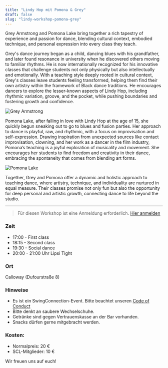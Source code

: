 ```yaml
---
title: "Lindy Hop mit Pomona & Grey"
draft: false
slug: "lindy-workshop-pomona-grey"
---
```


Grey Armstrong and Pomona Lake bring together a rich tapestry of experience and passion for dance, blending cultural context, embodied technique, and personal expression into every class they teach.

Grey's dance journey began as a child, dancing blues with his grandfather, and later found resonance in university when he discovered others moving to familiar rhythms. He is now internationally recognized for his innovative classes that challenge students not only physically but also intellectually and emotionally. With a teaching style deeply rooted in cultural context, Grey's classes leave students feeling transformed, helping them find their own artistry within the framework of Black dance traditions. He encourages dancers to explore the lesser-known aspects of Lindy Hop, including rhythmic variation, groove, and the pocket, while pushing boundaries and fostering growth and confidence.

![Grey Armstrong](../grey.jpg)

Pomona Lake, after falling in love with Lindy Hop at the age of 15, she quickly begun sneaking out to go to blues and fusion parties. Her approach to dance is playful, raw, and rhythmic, with a focus on improvisation and self-expression. Drawing inspiration from unexpected sources like contact improvisation, clowning, and her work as a dancer in the film industry, Pomona’s teaching is a joyful exploration of musicality and movement. She encourages her students to find freedom and creativity in their dance, embracing the spontaneity that comes from blending art forms.

![Pomona Lake](../pomona.jpg)

Together, Grey and Pomona offer a dynamic and holistic approach to teaching dance, where artistry, technique, and individuality are nurtured in equal measure. Their classes promise not only fun but also the opportunity for deep personal and artistic growth, connecting dance to life beyond the studio.

---

> Für diesen Workshop ist eine Anmeldung erforderlich. [Hier anmelden](https://scl.swinggeeks.de/SCLW11/)

### Zeit
- 17:00 - First class
- 18:15 - Second class
- 19:30 - Social dance 
- 20:00 - 21:00 Uhr Lipsi Tight

### Ort
Calloway (Dufourstraße 8)

### Hinweise
- Es ist ein SwingConnection-Event. Bitte beachtet unseren [Code of Conduct](../Code_of_Conduct_-_Kurse.pdf)
- Bitte denkt an saubere Wechselschuhe.  
- Getränke sind gegen Vertrauenskasse an der Bar vorhanden.  
- Snacks dürfen gerne mitgebracht werden.  

### Kosten:
- Normalpreis: 20 € 
- SCL-Mitglieder: 10 € 

Wir freuen uns auf euch! 
